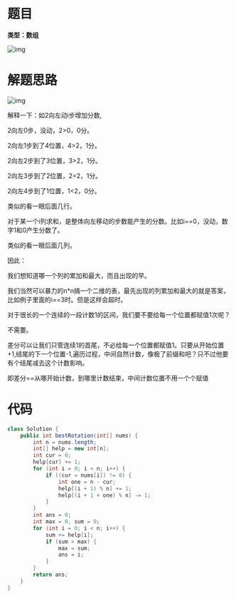 # 题目

**类型：数组**



![img](https://cdn.nlark.com/yuque/0/2022/png/2941598/1647074682995-0065349c-3c55-4f1a-b6f5-b14c43071c59.png)

# 解题思路

![img](https://cdn.nlark.com/yuque/0/2022/png/2941598/1647075946023-a3ffc498-bb82-4819-9c11-4a67fef12d42.png)



解释一下：如2向左动i步增加分数,

2向左0步，没动，2>0，0分。

2向左1步到了4位置，4>2，1分。

2向左2步到了3位置，3>2，1分。

2向左3步到了2位置，2=2，1分。

2向左4步到了1位置，1<2，0分。

类似的看一眼后面几行。



对于某一个i列求和，是整体向左移动的步数能产生的分数。比如i==0，没动，数字1和0产生分数了。

类似的看一眼后面几列。

因此：

我们想知道哪一个列的累加和最大，而且出现的早。

我们当然可以暴力的n*n搞一个二维的表，最先出现的列累加和最大的就是答案，比如例子里面的i==3时。但是这样会超时。

对于很长的一个连续的一段计数1的区间，我们要不要给每一个位置都赋值1次呢？

不需要。

差分可以让我们只管连续1的首尾，不必给每一个位置都赋值1。只要从开始位置+1,结尾的下一个位置-1,遍历过程，中间自然计数，像极了前缀和吧？只不过他要有个结尾减去这个计数影响。

即差分==从哪开始计数，到哪里计数结束，中间计数位置不用一个个赋值









# 代码

```java
class Solution {
    public int bestRotation(int[] nums) {
		int n = nums.length;
		int[] help = new int[n];
		int cur = 0;
		help[cur] += 1;
		for (int i = 0; i < n; i++) {
			if ((cur = nums[i]) != 0) {
				int one = n - cur;
				help[(i + 1) % n] += 1;
				help[(i + 1 + one) % n] -= 1;
			}
		}
		int ans = 0;
		int max = 0, sum = 0;
		for (int i = 0; i < n; i++) {
			sum += help[i];
			if (sum > max) {
				max = sum;
				ans = i;
			}
		}
		return ans;
	}
}
```